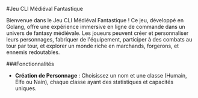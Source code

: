#Jeu CLI Médiéval Fantastique


Bienvenue dans le Jeu CLI Médiéval Fantastique ! Ce jeu, développé en Golang, offre une expérience immersive en ligne de commande dans un univers de fantasy médiévale. Les joueurs peuvent créer et personnaliser leurs personnages, fabriquer de l'équipement, participer à des combats au tour par tour, et explorer un monde riche en marchands, forgerons, et ennemis redoutables.

###Fonctionnalités
- **Création de Personnage** : Choisissez un nom et une classe (Humain, Elfe ou Nain),
 chaque classe ayant des statistiques et capacités uniques.
